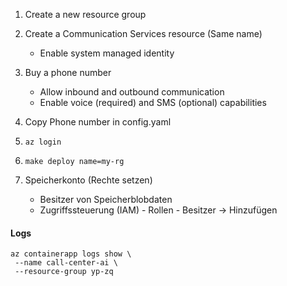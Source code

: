 
1. Create a new resource group
2. Create a Communication Services resource (Same name)
    - Enable system managed identity
4. Buy a phone number
    - Allow inbound and outbound communication
    - Enable voice (required) and SMS (optional) capabilities
5. Copy Phone number in config.yaml

6. ```az login```

7. ```make deploy name=my-rg```

6. Speicherkonto (Rechte setzen)
    - Besitzer von Speicherblobdaten
    - Zugriffssteuerung (IAM) - Rollen - Besitzer -> Hinzufügen

#### Logs

 ```ssh
 az containerapp logs show \
  --name call-center-ai \
  --resource-group yp-zq
```
